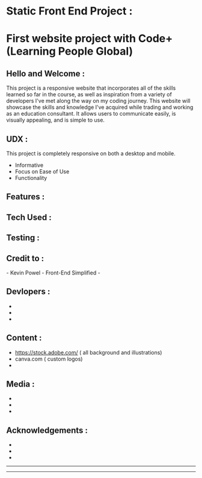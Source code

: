# Static Front End Project : 
<h1> First website project with Code+<br> (Learning People Global) </h1>

<h2>Hello and Welcome :</h2>

This project is a responsive website that incorporates all of the skills learned so far in the course, as well as inspiration from a variety of developers I've met along the way on my coding journey. This website will showcase the skills and knowledge I've acquired while trading and working as an education consultant. It allows users to communicate easily, is visually appealing, and is simple to use.


<h2>UDX :</h2>

This project is completely responsive on both a desktop and mobile.

- Informative
- Focus on Ease of Use
- Functionality

<h2>Features :</h2>





<h2>Tech Used :</h2>





<h2>Testing :</h2>





<h2>Credit to :</h2>
- Kevin Powel
- Front-End Simplified
-

<h2>Devlopers :</h2>

-
-
-

<h2>Content :</h2>

- https://stock.adobe.com/ ( all background and illustrations)
- canva.com ( custom logos)
-

<h2>Media : </h2>

-
-
-

<h2>Acknowledgements :</h2>

-
-
-

---
---